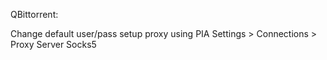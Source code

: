 QBittorrent:

Change default user/pass
setup proxy using PIA
Settings > Connections > Proxy Server
Socks5